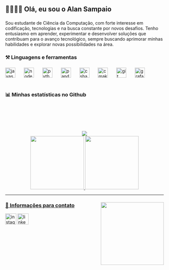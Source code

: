 <h2 align="left">🧑🏻‍💻👋  Olá, eu sou o Alan Sampaio</h2>

###
<div>
  <p align="left">Sou estudante de Ciência da Computação, com forte interesse em codificação, tecnologias e na busca constante por novos desafios. Tenho entusiasmo em aprender, experimentar e desenvolver soluções que contribuam para o avanço tecnológico, sempre buscando aprimorar minhas habilidades e explorar novas possibilidades na área. </p>
</div>

<h3 align="left">⚒️ Linguagens e ferramentas</h3>

###

<div align="left">
  <img src="https://cdn.jsdelivr.net/gh/devicons/devicon/icons/javascript/javascript-original.svg" height="32" alt="javascript logo"  />
  <img width="19" />
  <img src="https://cdn.jsdelivr.net/gh/devicons/devicon/icons/nodejs/nodejs-original.svg" height="32" alt="nodejs logo"  />
  <img width="19" />
  <img src="https://cdn.jsdelivr.net/gh/devicons/devicon/icons/python/python-original.svg" height="32" alt="python logo"  />
  <img width="19" />
  <img src="https://cdn.jsdelivr.net/gh/devicons/devicon/icons/pandas/pandas-original.svg" height="32" alt="pandas logo"  />
  <img width="19" />
  <img src="https://cdn.jsdelivr.net/gh/devicons/devicon/icons/csharp/csharp-original.svg" height="32" alt="csharp logo"  />
  <img width="19" />
  <img src="https://cdn.jsdelivr.net/gh/devicons/devicon/icons/cmake/cmake-original.svg" height="32" alt="cmake logo"  />
  <!-- <img width="19" />
  <img src="https://cdn.jsdelivr.net/gh/devicons/devicon/icons/raspberrypi/raspberrypi-original.svg" height="32" alt="raspberrypi logo"  /> -->
  <img width="19" />
  <img src="https://cdn.jsdelivr.net/gh/devicons/devicon/icons/git/git-original.svg" height="32" alt="git logo"  />
  <img width="19" />
  <img src="https://cdn.jsdelivr.net/gh/devicons/devicon/icons/grafana/grafana-original.svg" height="32" alt="grafana logo"  />
</div>

<br>

<h3 align="left">📊 Minhas estatísticas no Github</h3>

###

<div align="center" style="margin-top:100px" >
  <img src="https://visitor-badge.laobi.icu/badge?page_id=s4mpa10.s4mpa10&"/>
</div>

<div align="center">
  <a href="https://github.com/s4mpa10">
  <img height="170em" src="https://github-readme-stats.vercel.app/api?username=s4mpa10&show_icons=true&theme=github_dark&include_all_commits=true&count_private=true"/>
  <img height="170em" src="https://github-readme-stats.vercel.app/api/top-langs/?username=s4mpa10&layout=compact&lagns_count=16&card_width=375&theme=github_dark"/>
</div>

<hr>

<div>
  <img align="right" height="200" src="https://i.pinimg.com/originals/f4/6c/ac/f46caceaa923268d9f1590d53a34b153.gif" />
  <h3 align="left">📲 Informações para contato</h3>
</div>

<div align="left">
  <a href="https://www.instagram.com/alansampaio.dev"><img src="https://img.shields.io/static/v1?message=Instagram&logo=instagram&label=&color=E4405F&logoColor=white&labelColor=&style=for-the-badge" height="35" alt="instagram logo"/></a>
  <!-- <img src="https://img.shields.io/static/v1?message=Gmail&logo=gmail&label=&color=D14836&logoColor=white&labelColor=&style=for-the-badge" height="35" alt="gmail logo"  /> -->
  <a href="https://www.linkedin.com/in/alan-sampaio-3a543a276/"><img src="https://img.shields.io/static/v1?message=LinkedIn&logo=linkedin&label=&color=0077B5&logoColor=white&labelColor=&style=for-the-badge" height="35" alt="linkedin logo"  /></a>
</div>

###


<!-- <br clear="both">

<picture>
  <source media="(prefers-color-scheme: dark)" srcset="https://raw.githubusercontent.com/s4mpa10/s4mpa10/output/pacman-contribution-graph-dark.svg">
  <source media="(prefers-color-scheme: light)" srcset="https://raw.githubusercontent.com/s4mpa10/s4mpa10/output/pacman-contribution-graph.svg">
  <img alt="pacman contribution graph" src="https://raw.githubusercontent.com/s4mpa10/s4mpa10/output/pacman-contribution-graph.svg">
</picture> -->
